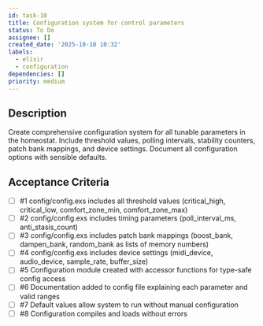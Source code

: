 ```yaml
---
id: task-10
title: Configuration system for control parameters
status: To Do
assignee: []
created_date: '2025-10-10 10:32'
labels:
  - elixir
  - configuration
dependencies: []
priority: medium
---
```


## Description

<!-- SECTION:DESCRIPTION:BEGIN -->
Create comprehensive configuration system for all tunable parameters in the homeostat. Include threshold values, polling intervals, stability counters, patch bank mappings, and device settings. Document all configuration options with sensible defaults.
<!-- SECTION:DESCRIPTION:END -->

## Acceptance Criteria
<!-- AC:BEGIN -->
- [ ] #1 config/config.exs includes all threshold values (critical_high, critical_low, comfort_zone_min, comfort_zone_max)
- [ ] #2 config/config.exs includes timing parameters (poll_interval_ms, anti_stasis_count)
- [ ] #3 config/config.exs includes patch bank mappings (boost_bank, dampen_bank, random_bank as lists of memory numbers)
- [ ] #4 config/config.exs includes device settings (midi_device, audio_device, sample_rate, buffer_size)
- [ ] #5 Configuration module created with accessor functions for type-safe config access
- [ ] #6 Documentation added to config file explaining each parameter and valid ranges
- [ ] #7 Default values allow system to run without manual configuration
- [ ] #8 Configuration compiles and loads without errors
<!-- AC:END -->
